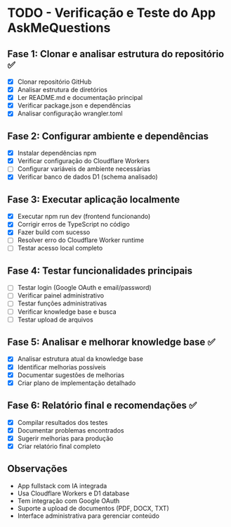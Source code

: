 # TODO - Verificação e Teste do App AskMeQuestions

## Fase 1: Clonar e analisar estrutura do repositório ✅
- [x] Clonar repositório GitHub
- [x] Analisar estrutura de diretórios
- [x] Ler README.md e documentação principal
- [x] Verificar package.json e dependências
- [x] Analisar configuração wrangler.toml

## Fase 2: Configurar ambiente e dependências
- [x] Instalar dependências npm
- [x] Verificar configuração do Cloudflare Workers
- [ ] Configurar variáveis de ambiente necessárias
- [x] Verificar banco de dados D1 (schema analisado)

## Fase 3: Executar aplicação localmente
- [x] Executar npm run dev (frontend funcionando)
- [x] Corrigir erros de TypeScript no código
- [x] Fazer build com sucesso
- [ ] Resolver erro do Cloudflare Worker runtime
- [ ] Testar acesso local completo

## Fase 4: Testar funcionalidades principais
- [ ] Testar login (Google OAuth e email/password)
- [ ] Verificar painel administrativo
- [ ] Testar funções administrativas
- [ ] Verificar knowledge base e busca
- [ ] Testar upload de arquivos

## Fase 5: Analisar e melhorar knowledge base ✅
- [x] Analisar estrutura atual da knowledge base
- [x] Identificar melhorias possíveis
- [x] Documentar sugestões de melhorias
- [x] Criar plano de implementação detalhado

## Fase 6: Relatório final e recomendações ✅
- [x] Compilar resultados dos testes
- [x] Documentar problemas encontrados
- [x] Sugerir melhorias para produção
- [x] Criar relatório final completo

## Observações
- App fullstack com IA integrada
- Usa Cloudflare Workers e D1 database
- Tem integração com Google OAuth
- Suporte a upload de documentos (PDF, DOCX, TXT)
- Interface administrativa para gerenciar conteúdo


